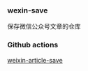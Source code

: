 ### wexin-save
保存微信公众号文章的仓库

### Github actions
[weixin-article-save](https://github.com/fz6m/weixin-article-save)
